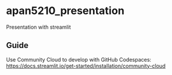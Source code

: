 # apan5210_presentation
Presentation with streamlit

## Guide
Use Community Cloud to develop with GitHub Codespaces: <https://docs.streamlit.io/get-started/installation/community-cloud>

